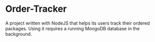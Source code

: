 # Order-Tracker

 A project written with NodeJS that helps its users track their ordered packages. Using it requires a running MongoDB database in the background.
